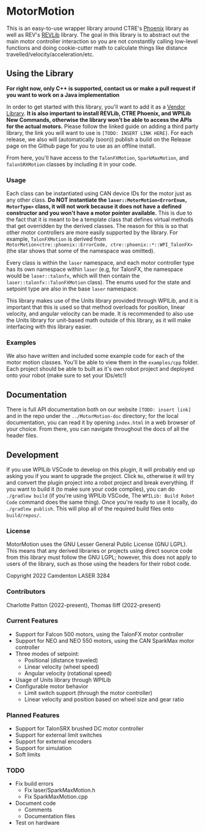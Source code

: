 # MotorMotion

This is an easy-to-use wrapper library around CTRE's [Phoenix](https://api.ctr-electronics.com/phoenix/release/cpp/) library as well as REV's [REVLib](https://codedocs.revrobotics.com/cpp/namespacerev.html) library.
The goal in this library is to abstract out the main motor controller interaction so you are not constantlly calling low-level functions and doing cookie-cutter math to calculate things like distance travelled/velocity/acceleration/etc.

## Using the Library

**For right now, only C++ is supported, contact us or make a pull request if you want to work on a Java implementation**

In order to get started with this library, you'll want to add it as a [Vendor Library](https://docs.wpilib.org/en/stable/docs/software/vscode-overview/3rd-party-libraries.html). **It is also important to install REVLib, CTRE Phoenix, and WPILib New Commands, otherwise the library won't be able to access the APIs for the actual motors.** Please follow the linked guide on adding a third party library, the link you will want to use is `[TODO: INSERT LINK HERE]`. For each release, we also will (automatically (soon)) publish a build on the Release page on the Github page for you to use as an offline install.

From here, you'll have access to the `TalonFXMotion`, `SparkMaxMotion`, and `TalonSRXMotion` classes by including it in your code.

### Usage

Each class can be instantiated using CAN device IDs for the motor just as any other class. **Do NOT instantiate the `laser::MotorMotion<ErrorEnum, MotorType>` class, it will not work because it does not have a defined constructor and you won't have a motor pointer available.** This is due to the fact that it is meant to be a template class that defines virtual methods that get overridden by the derived classes. The reason for this is so that other motor controllers are more easily supported by the library. For example, `TalonFXMotion` is derived from `MotorMotion<ctre::phoenix::ErrorCode, ctre::phoenix::*::WPI_TalonFX>` (the star shows that some of the namespace was omitted).

Every class is within the `laser` namespace, and each motor controller type has its own namespace within `laser` (e.g, for TalonFX, the namespace would be `laser::talonfx`, which will then contain the `laser::talonfx::TalonFXMotion` class). The enums used for the state and setpoint type are also in the base `laser` namespace. 

This library makes use of the Units library provided through WPILib, and it is important that this is used so that method overloads for position, linear velocity, and angular velocity can be made. It is recommended to also use the Units library for unit-based math outside of this library, as it will make interfacing with this library easier.

### Examples

We also have written and included some example code for each of the motor motion classes. You'll be able to view them in the `examples/cpp` folder. Each project should be able to built as it's own robot project and deployed onto your robot (make sure to set your IDs/etc!)

## Documentation

There is full API documentation both on our website `[TODO: insert link]` and in the repo under the `../MotorMotion-doc` directory; for the local documentation, you can read it by opening `index.html` in a web browser of your choice. From there, you can navigate throughout the docs of all the header files.

## Development

If you use WPILib VSCode to develop on this plugin, it will probably end up asking you if you want to upgrade the project. Click `No`, otherwise it will try and convert the plugin project into a robot project and break everything.
If you want to build it (to make sure your code compiles), you can do `./gradlew build` (if you're using WPILib VSCode, The `WPILib: Build Robot Code` command does the same thing). Once you're ready to use it locally, do `./gradlew publish`. This will plop all of the required build files onto `build/repos/`.

### License

MotorMotion uses the GNU Lesser General Public License (GNU LGPL). This means that any derived libraries or projects using direct source code from this library must follow the GNU LGPL; however, this does not apply to users of the library, such as those using the headers for their robot code. 

Copyright 2022 Camdenton LASER 3284

### Contributors

Charlotte Patton (2022-present),
Thomas Iliff (2022-present)

### Current Features
* Support for Falcon 500 motors, using the TalonFX motor controller
* Support for NEO and NEO 550 motors, using the CAN SparkMax motor controller
* Three modes of setpoint:
  * Positional (distance traveled)
  * Linear velocity (wheel speed)
  * Angular velocity (rotational speed)
* Usage of Units library through WPILib
* Configurable motor behavior
  * Limit switch support (through the motor controller)
  * Linear velocity and position based on wheel size and gear ratio

### Planned Features
* Support for TalonSRX brushed DC motor controller
* Support for external limit switches
* Support for external encoders
* Support for simulation
* Soft limits

### TODO
* Fix build errors
  * Fix laser/SparkMaxMotion.h
  * Fix SparkMaxMotion.cpp
* Document code
  * Comments
  * Documentation files
* Test on hardware
